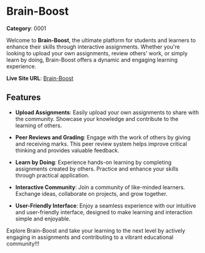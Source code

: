 # Brain-Boost

**Category**: 0001

Welcome to **Brain-Boost**, the ultimate platform for students and learners to enhance their skills through interactive assignments. Whether you're looking to upload your own assignments, review others' work, or simply learn by doing, Brain-Boost offers a dynamic and engaging learning experience.

**Live Site URL**: [Brain-Boost](https://brainboost-e787c.web.app)

## Features

- **Upload Assignments**: Easily upload your own assignments to share with the community. Showcase your knowledge and contribute to the learning of others.

- **Peer Reviews and Grading**: Engage with the work of others by giving and receiving marks. This peer review system helps improve critical thinking and provides valuable feedback.

- **Learn by Doing**: Experience hands-on learning by completing assignments created by others. Practice and enhance your skills through practical application.

- **Interactive Community**: Join a community of like-minded learners. Exchange ideas, collaborate on projects, and grow together.

- **User-Friendly Interface**: Enjoy a seamless experience with our intuitive and user-friendly interface, designed to make learning and interaction simple and enjoyable.

Explore Brain-Boost and take your learning to the next level by actively engaging in assignments and contributing to a vibrant educational community!!!
